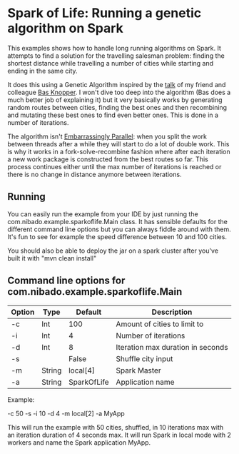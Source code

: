 # Spark of Life: Running a genetic algorithm on Spark

This examples shows how to handle long running algorithms on Spark. It attempts to find a solution for the travelling
salesman problem: finding the shortest distance while travelling a number of cities while starting and ending in the
same city.

It does this using a Genetic Algorithm inspired by the [talk](https://blog.bwknopper.nl/blog/2016/02/16/jfokus-conference-a-presentation-to-remember/) 
of my friend and colleague [Bas Knopper](https://twitter.com/bwknopper). I won't dive too deep into the algorithm (Bas
does a much better job of explaining it) but it very basically works by generating random routes between cities, finding
the best ones and then recombining and mutating these best ones to find even better ones. This is done in a number of 
iterations.

The algorithm isn't [Embarrassingly Parallel](https://en.wikipedia.org/wiki/Embarrassingly_parallel): when you split the 
work between threads after a while they will start to do a lot of double work. This is why it works in a fork-solve-recombine
fashion where after each iteration a new work package is constructed from the best routes so far. This process continues
 either until the max number of iterations is reached or there is no change in distance anymore between iterations.

## Running

You can easily run the example from your IDE by just running the com.nibado.example.sparkoflife.Main class. It has
sensible defaults for the different command line options but you can always fiddle around with them. It's fun to see
for example the speed difference between 10 and 100 cities.

You should also be able to deploy the jar on a spark cluster after you've built it with "mvn clean install"

## Command line options for com.nibado.example.sparkoflife.Main

| Option | Type   | Default     |Description                        |
|--------|--------|-------------|-----------------------------------|
| -c     | Int    | 100         | Amount of cities to limit to      |
| -i     | Int    | 4           | Number of iterations              |
| -d     | Int    | 8           | Iteration max duration in seconds |
| -s     |        | False       | Shuffle city input                |
| -m     | String | local[4]    | Spark Master                      |
| -a     | String | SparkOfLife | Application name                  |

Example:

-c 50 -s -i 10 -d 4 -m local[2] -a MyApp

This will run the example with 50 cities, shuffled, in 10 iterations max with an iteration duration of 4 seconds max. It 
will run Spark in local mode with 2 workers and name the Spark application MyApp. 



